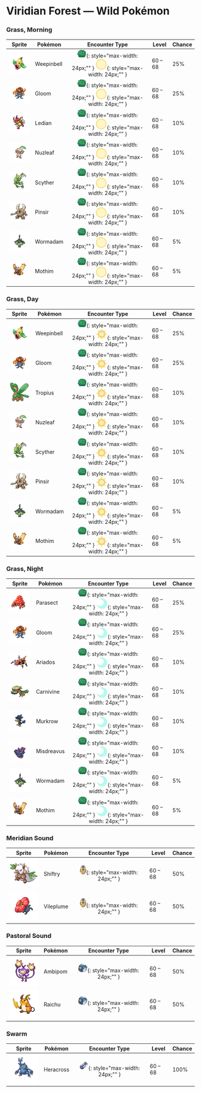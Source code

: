 # Viridian Forest — Wild Pokémon

### Grass, Morning

| Sprite | Pokémon | Encounter Type | Level | Chance |
|:------:|---------|:--------------:|-------|--------|
| ![Weepinbell](../../assets/sprites/weepinbell/front.gif "Weepinbell") | Weepinbell | ![Grass](../../assets/encounter_types/grass.png "Grass"){: style="max-width: 24px;"" } ![Morning](../../assets/encounter_types/morning.png "Morning"){: style="max-width: 24px;"" } | 60 – 68 | 25% |
| ![Gloom](../../assets/sprites/gloom/front.gif "Gloom") | Gloom | ![Grass](../../assets/encounter_types/grass.png "Grass"){: style="max-width: 24px;"" } ![Morning](../../assets/encounter_types/morning.png "Morning"){: style="max-width: 24px;"" } | 60 – 68 | 25% |
| ![Ledian](../../assets/sprites/ledian/front.gif "Ledian") | Ledian | ![Grass](../../assets/encounter_types/grass.png "Grass"){: style="max-width: 24px;"" } ![Morning](../../assets/encounter_types/morning.png "Morning"){: style="max-width: 24px;"" } | 60 – 68 | 10% |
| ![Nuzleaf](../../assets/sprites/nuzleaf/front.gif "Nuzleaf") | Nuzleaf | ![Grass](../../assets/encounter_types/grass.png "Grass"){: style="max-width: 24px;"" } ![Morning](../../assets/encounter_types/morning.png "Morning"){: style="max-width: 24px;"" } | 60 – 68 | 10% |
| ![Scyther](../../assets/sprites/scyther/front.gif "Scyther") | Scyther | ![Grass](../../assets/encounter_types/grass.png "Grass"){: style="max-width: 24px;"" } ![Morning](../../assets/encounter_types/morning.png "Morning"){: style="max-width: 24px;"" } | 60 – 68 | 10% |
| ![Pinsir](../../assets/sprites/pinsir/front.gif "Pinsir") | Pinsir | ![Grass](../../assets/encounter_types/grass.png "Grass"){: style="max-width: 24px;"" } ![Morning](../../assets/encounter_types/morning.png "Morning"){: style="max-width: 24px;"" } | 60 – 68 | 10% |
| ![Wormadam](../../assets/sprites/wormadam-plant/front.gif "Wormadam") | Wormadam | ![Grass](../../assets/encounter_types/grass.png "Grass"){: style="max-width: 24px;"" } ![Morning](../../assets/encounter_types/morning.png "Morning"){: style="max-width: 24px;"" } | 60 – 68 | 5% |
| ![Mothim](../../assets/sprites/mothim/front.gif "Mothim") | Mothim | ![Grass](../../assets/encounter_types/grass.png "Grass"){: style="max-width: 24px;"" } ![Morning](../../assets/encounter_types/morning.png "Morning"){: style="max-width: 24px;"" } | 60 – 68 | 5% |

### Grass, Day

| Sprite | Pokémon | Encounter Type | Level | Chance |
|:------:|---------|:--------------:|-------|--------|
| ![Weepinbell](../../assets/sprites/weepinbell/front.gif "Weepinbell") | Weepinbell | ![Grass](../../assets/encounter_types/grass.png "Grass"){: style="max-width: 24px;"" } ![Day](../../assets/encounter_types/day.png "Day"){: style="max-width: 24px;"" } | 60 – 68 | 25% |
| ![Gloom](../../assets/sprites/gloom/front.gif "Gloom") | Gloom | ![Grass](../../assets/encounter_types/grass.png "Grass"){: style="max-width: 24px;"" } ![Day](../../assets/encounter_types/day.png "Day"){: style="max-width: 24px;"" } | 60 – 68 | 25% |
| ![Tropius](../../assets/sprites/tropius/front.gif "Tropius") | Tropius | ![Grass](../../assets/encounter_types/grass.png "Grass"){: style="max-width: 24px;"" } ![Day](../../assets/encounter_types/day.png "Day"){: style="max-width: 24px;"" } | 60 – 68 | 10% |
| ![Nuzleaf](../../assets/sprites/nuzleaf/front.gif "Nuzleaf") | Nuzleaf | ![Grass](../../assets/encounter_types/grass.png "Grass"){: style="max-width: 24px;"" } ![Day](../../assets/encounter_types/day.png "Day"){: style="max-width: 24px;"" } | 60 – 68 | 10% |
| ![Scyther](../../assets/sprites/scyther/front.gif "Scyther") | Scyther | ![Grass](../../assets/encounter_types/grass.png "Grass"){: style="max-width: 24px;"" } ![Day](../../assets/encounter_types/day.png "Day"){: style="max-width: 24px;"" } | 60 – 68 | 10% |
| ![Pinsir](../../assets/sprites/pinsir/front.gif "Pinsir") | Pinsir | ![Grass](../../assets/encounter_types/grass.png "Grass"){: style="max-width: 24px;"" } ![Day](../../assets/encounter_types/day.png "Day"){: style="max-width: 24px;"" } | 60 – 68 | 10% |
| ![Wormadam](../../assets/sprites/wormadam-plant/front.gif "Wormadam") | Wormadam | ![Grass](../../assets/encounter_types/grass.png "Grass"){: style="max-width: 24px;"" } ![Day](../../assets/encounter_types/day.png "Day"){: style="max-width: 24px;"" } | 60 – 68 | 5% |
| ![Mothim](../../assets/sprites/mothim/front.gif "Mothim") | Mothim | ![Grass](../../assets/encounter_types/grass.png "Grass"){: style="max-width: 24px;"" } ![Day](../../assets/encounter_types/day.png "Day"){: style="max-width: 24px;"" } | 60 – 68 | 5% |

### Grass, Night

| Sprite | Pokémon | Encounter Type | Level | Chance |
|:------:|---------|:--------------:|-------|--------|
| ![Parasect](../../assets/sprites/parasect/front.gif "Parasect") | Parasect | ![Grass](../../assets/encounter_types/grass.png "Grass"){: style="max-width: 24px;"" } ![Night](../../assets/encounter_types/night.png "Night"){: style="max-width: 24px;"" } | 60 – 68 | 25% |
| ![Gloom](../../assets/sprites/gloom/front.gif "Gloom") | Gloom | ![Grass](../../assets/encounter_types/grass.png "Grass"){: style="max-width: 24px;"" } ![Night](../../assets/encounter_types/night.png "Night"){: style="max-width: 24px;"" } | 60 – 68 | 25% |
| ![Ariados](../../assets/sprites/ariados/front.gif "Ariados") | Ariados | ![Grass](../../assets/encounter_types/grass.png "Grass"){: style="max-width: 24px;"" } ![Night](../../assets/encounter_types/night.png "Night"){: style="max-width: 24px;"" } | 60 – 68 | 10% |
| ![Carnivine](../../assets/sprites/carnivine/front.gif "Carnivine") | Carnivine | ![Grass](../../assets/encounter_types/grass.png "Grass"){: style="max-width: 24px;"" } ![Night](../../assets/encounter_types/night.png "Night"){: style="max-width: 24px;"" } | 60 – 68 | 10% |
| ![Murkrow](../../assets/sprites/murkrow/front.gif "Murkrow") | Murkrow | ![Grass](../../assets/encounter_types/grass.png "Grass"){: style="max-width: 24px;"" } ![Night](../../assets/encounter_types/night.png "Night"){: style="max-width: 24px;"" } | 60 – 68 | 10% |
| ![Misdreavus](../../assets/sprites/misdreavus/front.gif "Misdreavus") | Misdreavus | ![Grass](../../assets/encounter_types/grass.png "Grass"){: style="max-width: 24px;"" } ![Night](../../assets/encounter_types/night.png "Night"){: style="max-width: 24px;"" } | 60 – 68 | 10% |
| ![Wormadam](../../assets/sprites/wormadam-plant/front.gif "Wormadam") | Wormadam | ![Grass](../../assets/encounter_types/grass.png "Grass"){: style="max-width: 24px;"" } ![Night](../../assets/encounter_types/night.png "Night"){: style="max-width: 24px;"" } | 60 – 68 | 5% |
| ![Mothim](../../assets/sprites/mothim/front.gif "Mothim") | Mothim | ![Grass](../../assets/encounter_types/grass.png "Grass"){: style="max-width: 24px;"" } ![Night](../../assets/encounter_types/night.png "Night"){: style="max-width: 24px;"" } | 60 – 68 | 5% |

### Meridian Sound

| Sprite | Pokémon | Encounter Type | Level | Chance |
|:------:|---------|:--------------:|-------|--------|
| ![Shiftry](../../assets/sprites/shiftry/front.gif "Shiftry") | Shiftry | ![Meridian Sound](../../assets/encounter_types/meridian_sound.png "Meridian Sound"){: style="max-width: 24px;"" } | 60 – 68 | 50% |
| ![Vileplume](../../assets/sprites/vileplume/front.gif "Vileplume") | Vileplume | ![Meridian Sound](../../assets/encounter_types/meridian_sound.png "Meridian Sound"){: style="max-width: 24px;"" } | 60 – 68 | 50% |

### Pastoral Sound

| Sprite | Pokémon | Encounter Type | Level | Chance |
|:------:|---------|:--------------:|-------|--------|
| ![Ambipom](../../assets/sprites/ambipom/front.gif "Ambipom") | Ambipom | ![Pastoral Sound](../../assets/encounter_types/pastoral_sound.png "Pastoral Sound"){: style="max-width: 24px;"" } | 60 – 68 | 50% |
| ![Raichu](../../assets/sprites/raichu/front.gif "Raichu") | Raichu | ![Pastoral Sound](../../assets/encounter_types/pastoral_sound.png "Pastoral Sound"){: style="max-width: 24px;"" } | 60 – 68 | 50% |

### Swarm

| Sprite | Pokémon | Encounter Type | Level | Chance |
|:------:|---------|:--------------:|-------|--------|
| ![Heracross](../../assets/sprites/heracross/front.gif "Heracross") | Heracross | ![Swarm](../../assets/encounter_types/swarm.png "Swarm"){: style="max-width: 24px;"" } | 60 – 68 | 100% |

